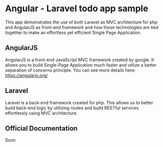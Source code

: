 # Angular - Laravel todo app sample

This app demonstrates the use of both Laravel as MVC architecture for php and AngularJS as front-end framework and how these technologies are tied together to make an effortless yet efficient Single Page Application.

## AngularJS

AngularJS is a front-end JavaScript MVC framework created by google. It allows you to build Single-Page Application much faster and utilize a better separation of concerns principle. You can see more details here: https://angularjs.org/

## Laravel

Laravel is a back-end framework created for php. This allows us to better build back-end logic by utilizing routes and build RESTful services effortlessly using MVC architecture. 

## Official Documentation

Soon